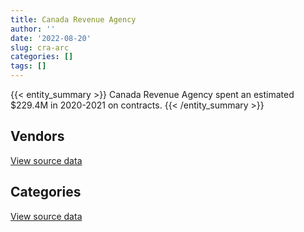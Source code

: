 ```yaml
---
title: Canada Revenue Agency
author: ''
date: '2022-08-20'
slug: cra-arc
categories: []
tags: []
---
```


<script src="/rmarkdown-libs/htmlwidgets/htmlwidgets.js"></script>
<link href="/rmarkdown-libs/datatables-css/datatables-crosstalk.css" rel="stylesheet" />
<script src="/rmarkdown-libs/datatables-binding/datatables.js"></script>
<script src="/rmarkdown-libs/jquery/jquery-3.6.0.min.js"></script>
<link href="/rmarkdown-libs/dt-core-bootstrap/css/dataTables.bootstrap.min.css" rel="stylesheet" />
<link href="/rmarkdown-libs/dt-core-bootstrap/css/dataTables.bootstrap.extra.css" rel="stylesheet" />
<script src="/rmarkdown-libs/dt-core-bootstrap/js/jquery.dataTables.min.js"></script>
<script src="/rmarkdown-libs/dt-core-bootstrap/js/dataTables.bootstrap.min.js"></script>
<link href="/rmarkdown-libs/crosstalk/css/crosstalk.min.css" rel="stylesheet" />
<script src="/rmarkdown-libs/crosstalk/js/crosstalk.min.js"></script>
<script src="/rmarkdown-libs/htmlwidgets/htmlwidgets.js"></script>
<link href="/rmarkdown-libs/datatables-css/datatables-crosstalk.css" rel="stylesheet" />
<script src="/rmarkdown-libs/datatables-binding/datatables.js"></script>
<script src="/rmarkdown-libs/jquery/jquery-3.6.0.min.js"></script>
<link href="/rmarkdown-libs/dt-core-bootstrap/css/dataTables.bootstrap.min.css" rel="stylesheet" />
<link href="/rmarkdown-libs/dt-core-bootstrap/css/dataTables.bootstrap.extra.css" rel="stylesheet" />
<script src="/rmarkdown-libs/dt-core-bootstrap/js/jquery.dataTables.min.js"></script>
<script src="/rmarkdown-libs/dt-core-bootstrap/js/dataTables.bootstrap.min.js"></script>
<link href="/rmarkdown-libs/crosstalk/css/crosstalk.min.css" rel="stylesheet" />
<script src="/rmarkdown-libs/crosstalk/js/crosstalk.min.js"></script>

{{< entity_summary >}}
Canada Revenue Agency spent an estimated \$229.4M in 2020-2021 on contracts.
{{< /entity_summary >}}

## Vendors

<div id="htmlwidget-1" style="width:100%;height:auto;" class="datatables html-widget"></div>
<script type="application/json" data-for="htmlwidget-1">{"x":{"style":"bootstrap","filter":"none","vertical":false,"data":[["<a href=\"/vendors/2keys/\">2KEYS<\/a>","<a href=\"/vendors/4_office_automation/\">4 OFFICE AUTOMATION<\/a>","<a href=\"/vendors/4plan_consulting/\">4PLAN CONSULTING<\/a>","<a href=\"/vendors/access_2_networks/\">ACCESS 2 NETWORKS<\/a>","<a href=\"/vendors/acme_future_security_controls/\">ACME FUTURE SECURITY CONTROLS<\/a>","<a href=\"/vendors/act/\">ACT<\/a>","<a href=\"/vendors/adrm_technology_consulting/\">ADRM TECHNOLOGY CONSULTING<\/a>","<a href=\"/vendors/advanced_business_interiors/\">ADVANCED BUSINESS INTERIORS<\/a>","<a href=\"/vendors/advanced_chippewa_technologies/\">ADVANCED CHIPPEWA TECHNOLOGIES<\/a>","<a href=\"/vendors/altis_human_resources/\">ALTIS HUMAN RESOURCES<\/a>","<a href=\"/vendors/amazon/\">AMAZON<\/a>","<a href=\"/vendors/applied_electonics/\">APPLIED ELECTONICS<\/a>","<a href=\"/vendors/ari_financial_services/\">ARI FINANCIAL SERVICES<\/a>","<a href=\"/vendors/ariba/\">ARIBA<\/a>","<a href=\"/vendors/artemp_personnel_services/\">ARTEMP PERSONNEL SERVICES<\/a>","<a href=\"/vendors/atlantic_business_interiors/\">ATLANTIC BUSINESS INTERIORS<\/a>","<a href=\"/vendors/attachmate/\">ATTACHMATE<\/a>","<a href=\"/vendors/avi_spl_canada/\">AVI SPL CANADA<\/a>","<a href=\"/vendors/banctec_canada/\">BANCTEC CANADA<\/a>","<a href=\"/vendors/banfield_seguin/\">BANFIELD SEGUIN<\/a>","<a href=\"/vendors/bayshore_healthcare/\">BAYSHORE HEALTHCARE<\/a>","<a href=\"/vendors/bdo_canada/\">BDO CANADA<\/a>","<a href=\"/vendors/bell_canada/\">BELL CANADA<\/a>","<a href=\"/vendors/bio_nuclear_diagnostics/\">BIO NUCLEAR DIAGNOSTICS<\/a>","<a href=\"/vendors/bmc_software_canada/\">BMC SOFTWARE CANADA<\/a>","<a href=\"/vendors/brookfield_global_integrated_solutions/\">BROOKFIELD GLOBAL INTEGRATED SOLUTIONS<\/a>","<a href=\"/vendors/calian/\">CALIAN<\/a>","<a href=\"/vendors/canada_post/\">CANADA POST<\/a>","<a href=\"/vendors/canadian_corps_of_commissionaires/\">CANADIAN CORPS OF COMMISSIONAIRES<\/a>","<a href=\"/vendors/canon/\">CANON<\/a>","<a href=\"/vendors/cansel_survey_equipment/\">CANSEL SURVEY EQUIPMENT<\/a>","<a href=\"/vendors/carahsoft_technology/\">CARAHSOFT TECHNOLOGY<\/a>","<a href=\"/vendors/carleton_university/\">CARLETON UNIVERSITY<\/a>","<a href=\"/vendors/cbci_telecom/\">CBCI TELECOM<\/a>","<a href=\"/vendors/cdw_canada/\">CDW CANADA<\/a>","<a href=\"/vendors/cedrom_sni/\">CEDROM SNI<\/a>","<a href=\"/vendors/cgi/\">CGI<\/a>","<a href=\"/vendors/charron_human_resources/\">CHARRON HUMAN RESOURCES<\/a>","<a href=\"/vendors/chubb_edwards/\">CHUBB EDWARDS<\/a>","<a href=\"/vendors/cision_canada/\">CISION CANADA<\/a>","<a href=\"/vendors/closereach/\">CLOSEREACH<\/a>","<a href=\"/vendors/cnw_group/\">CNW GROUP<\/a>","<a href=\"/vendors/cofomo/\">COFOMO<\/a>","<a href=\"/vendors/compuware_of_canada/\">COMPUWARE OF CANADA<\/a>","<a href=\"/vendors/contract_community/\">CONTRACT COMMUNITY<\/a>","<a href=\"/vendors/cossette_communications/\">COSSETTE COMMUNICATIONS<\/a>","<a href=\"/vendors/d_doyle_installations/\">D DOYLE INSTALLATIONS<\/a>","<a href=\"/vendors/dalian_enterprises/\">DALIAN ENTERPRISES<\/a>","<a href=\"/vendors/data_communications_management/\">DATA COMMUNICATIONS MANAGEMENT<\/a>","<a href=\"/vendors/dell_computer/\">DELL COMPUTER<\/a>","<a href=\"/vendors/deloitte_and_touche/\">DELOITTE AND TOUCHE<\/a>","<a href=\"/vendors/dynabook_canada/\">DYNABOOK CANADA<\/a>","<a href=\"/vendors/dynamic_personnel_consultants/\">DYNAMIC PERSONNEL CONSULTANTS<\/a>","<a href=\"/vendors/ebsco_canada/\">EBSCO CANADA<\/a>","<a href=\"/vendors/eclipsys_solutions/\">ECLIPSYS SOLUTIONS<\/a>","<a href=\"/vendors/ecole_de_langues_la_cite/\">ECOLE DE LANGUES LA CITE<\/a>","<a href=\"/vendors/ekos_research_associates/\">EKOS RESEARCH ASSOCIATES<\/a>","<a href=\"/vendors/environics_research_group/\">ENVIRONICS RESEARCH GROUP<\/a>","<a href=\"/vendors/ernst_young/\">ERNST YOUNG<\/a>","<a href=\"/vendors/excel_human_resources/\">EXCEL HUMAN RESOURCES<\/a>","<a href=\"/vendors/factiva/\">FACTIVA<\/a>","<a href=\"/vendors/fca_canada/\">FCA CANADA<\/a>","<a href=\"/vendors/fmc_professionals/\">FMC PROFESSIONALS<\/a>","<a href=\"/vendors/ford_motor_company/\">FORD MOTOR COMPANY<\/a>","<a href=\"/vendors/forrest_green_consulting/\">FORREST GREEN CONSULTING<\/a>","<a href=\"/vendors/forrester_research/\">FORRESTER RESEARCH<\/a>","<a href=\"/vendors/gartner/\">GARTNER<\/a>","<a href=\"/vendors/general_motors/\">GENERAL MOTORS<\/a>","<a href=\"/vendors/genesis_integration/\">GENESIS INTEGRATION<\/a>","<a href=\"/vendors/gilmore_reproductions/\">GILMORE REPRODUCTIONS<\/a>","<a href=\"/vendors/global_knowledge/\">GLOBAL KNOWLEDGE<\/a>","<a href=\"/vendors/global_upholstery/\">GLOBAL UPHOLSTERY<\/a>","<a href=\"/vendors/grand_toy/\">GRAND TOY<\/a>","<a href=\"/vendors/haworth/\">HAWORTH<\/a>","<a href=\"/vendors/hewlett_packard/\">HEWLETT PACKARD<\/a>","<a href=\"/vendors/horizant/\">HORIZANT<\/a>","<a href=\"/vendors/hypertec/\">HYPERTEC<\/a>","<a href=\"/vendors/i4c_information_technology/\">I4C INFORMATION TECHNOLOGY<\/a>","<a href=\"/vendors/ibiska_telecom/\">IBISKA TELECOM<\/a>","<a href=\"/vendors/ibm_canada/\">IBM CANADA<\/a>","<a href=\"/vendors/insa/\">INSA<\/a>","<a href=\"/vendors/integra_networks/\">INTEGRA NETWORKS<\/a>","<a href=\"/vendors/integrated_distribution_systems/\">INTEGRATED DISTRIBUTION SYSTEMS<\/a>","<a href=\"/vendors/intellinx_software/\">INTELLINX SOFTWARE<\/a>","<a href=\"/vendors/ipsos/\">IPSOS<\/a>","<a href=\"/vendors/ipss/\">IPSS<\/a>","<a href=\"/vendors/iron_mountain/\">IRON MOUNTAIN<\/a>","<a href=\"/vendors/it_net_consultants/\">IT NET CONSULTANTS<\/a>","<a href=\"/vendors/itex/\">ITEX<\/a>","<a href=\"/vendors/jumping_elephants/\">JUMPING ELEPHANTS<\/a>","<a href=\"/vendors/keydata_associates/\">KEYDATA ASSOCIATES<\/a>","<a href=\"/vendors/konica_minolta_business_solutions/\">KONICA MINOLTA BUSINESS SOLUTIONS<\/a>","<a href=\"/vendors/kpmg/\">KPMG<\/a>","<a href=\"/vendors/language_research_development_group/\">LANGUAGE RESEARCH DEVELOPMENT GROUP<\/a>","<a href=\"/vendors/lannick_contract_solutions/\">LANNICK CONTRACT SOLUTIONS<\/a>","<a href=\"/vendors/lexisnexis_canada/\">LEXISNEXIS CANADA<\/a>","<a href=\"/vendors/lionbridge/\">LIONBRIDGE<\/a>","<a href=\"/vendors/lowe_martin_company/\">LOWE MARTIN COMPANY<\/a>","<a href=\"/vendors/maximus_canada/\">MAXIMUS CANADA<\/a>","<a href=\"/vendors/mdos_consulting/\">MDOS CONSULTING<\/a>","<a href=\"/vendors/media_q/\">MEDIA Q<\/a>","<a href=\"/vendors/mgis/\">MGIS<\/a>","<a href=\"/vendors/micro_focus_canada/\">MICRO FOCUS CANADA<\/a>","<a href=\"/vendors/microsoft_canada/\">MICROSOFT CANADA<\/a>","<a href=\"/vendors/mishkumi_technologies/\">MISHKUMI TECHNOLOGIES<\/a>","<a href=\"/vendors/mitsubishi_motor_sales/\">MITSUBISHI MOTOR SALES<\/a>","<a href=\"/vendors/modis_canada/\">MODIS CANADA<\/a>","<a href=\"/vendors/moore_canada/\">MOORE CANADA<\/a>","<a href=\"/vendors/morneau_shepell/\">MORNEAU SHEPELL<\/a>","<a href=\"/vendors/nations_translation_group/\">NATIONS TRANSLATION GROUP<\/a>","<a href=\"/vendors/navpoint_consulting_group/\">NAVPOINT CONSULTING GROUP<\/a>","<a href=\"/vendors/newfound_recruiting/\">NEWFOUND RECRUITING<\/a>","<a href=\"/vendors/nimble_information_strategies/\">NIMBLE INFORMATION STRATEGIES<\/a>","<a href=\"/vendors/nisha_techonologies/\">NISHA TECHONOLOGIES<\/a>","<a href=\"/vendors/nitam_solutions/\">NITAM SOLUTIONS<\/a>","<a href=\"/vendors/nova_networks/\">NOVA NETWORKS<\/a>","<a href=\"/vendors/nuix_north_america/\">NUIX NORTH AMERICA<\/a>","<a href=\"/vendors/opentext/\">OPENTEXT<\/a>","<a href=\"/vendors/oracle_canada/\">ORACLE CANADA<\/a>","<a href=\"/vendors/paladin_group/\">PALADIN GROUP<\/a>","<a href=\"/vendors/panasonic/\">PANASONIC<\/a>","<a href=\"/vendors/pattison_sign_group/\">PATTISON SIGN GROUP<\/a>","<a href=\"/vendors/phaselock_systems_international/\">PHASELOCK SYSTEMS INTERNATIONAL<\/a>","<a href=\"/vendors/pitney_bowes/\">PITNEY BOWES<\/a>","<a href=\"/vendors/postmedia_network/\">POSTMEDIA NETWORK<\/a>","<a href=\"/vendors/precisionerp/\">PRECISIONERP<\/a>","<a href=\"/vendors/pricewaterhouse_coopers/\">PRICEWATERHOUSE COOPERS<\/a>","<a href=\"/vendors/printers_plus/\">PRINTERS PLUS<\/a>","<a href=\"/vendors/proquest/\">PROQUEST<\/a>","<a href=\"/vendors/prosci_canada/\">PROSCI CANADA<\/a>","<a href=\"/vendors/protak_consulting_group/\">PROTAK CONSULTING GROUP<\/a>","<a href=\"/vendors/purelogic/\">PURELOGIC<\/a>","<a href=\"/vendors/purespirit_solutions/\">PURESPIRIT SOLUTIONS<\/a>","<a href=\"/vendors/qmr/\">QMR<\/a>","<a href=\"/vendors/quintet_consulting/\">QUINTET CONSULTING<\/a>","<a href=\"/vendors/r_e_gilmore_investments/\">R E GILMORE INVESTMENTS<\/a>","<a href=\"/vendors/randstad/\">RANDSTAD<\/a>","<a href=\"/vendors/rogers/\">ROGERS<\/a>","<a href=\"/vendors/s_p_global_market_intelligence/\">S P GLOBAL MARKET INTELLIGENCE<\/a>","<a href=\"/vendors/sap/\">SAP<\/a>","<a href=\"/vendors/sas_institute/\">SAS INSTITUTE<\/a>","<a href=\"/vendors/sdl_international_canada/\">SDL INTERNATIONAL CANADA<\/a>","<a href=\"/vendors/securekey_technologies/\">SECUREKEY TECHNOLOGIES<\/a>","<a href=\"/vendors/sensus_communication_solutions/\">SENSUS COMMUNICATION SOLUTIONS<\/a>","<a href=\"/vendors/shi_canada/\">SHI CANADA<\/a>","<a href=\"/vendors/si_systems/\">SI SYSTEMS<\/a>","<a href=\"/vendors/sierra_systems_group/\">SIERRA SYSTEMS GROUP<\/a>","<a href=\"/vendors/softchoice/\">SOFTCHOICE<\/a>","<a href=\"/vendors/solotech/\">SOLOTECH<\/a>","<a href=\"/vendors/st_joseph_print_group/\">ST JOSEPH PRINT GROUP<\/a>","<a href=\"/vendors/stoneworks_technologies/\">STONEWORKS TECHNOLOGIES<\/a>","<a href=\"/vendors/subaru_canada/\">SUBARU CANADA<\/a>","<a href=\"/vendors/supremex/\">SUPREMEX<\/a>","<a href=\"/vendors/systemscope/\">SYSTEMSCOPE<\/a>","<a href=\"/vendors/taligent_consulting/\">TALIGENT CONSULTING<\/a>","<a href=\"/vendors/teknion/\">TEKNION<\/a>","<a href=\"/vendors/teksystems_canada/\">TEKSYSTEMS CANADA<\/a>","<a href=\"/vendors/telecom_computer_services/\">TELECOM COMPUTER SERVICES<\/a>","<a href=\"/vendors/telus_canada/\">TELUS CANADA<\/a>","<a href=\"/vendors/teramach_technologies/\">TERAMACH TECHNOLOGIES<\/a>","<a href=\"/vendors/thales/\">THALES<\/a>","<a href=\"/vendors/the_aim_group/\">THE AIM GROUP<\/a>","<a href=\"/vendors/the_masha_krupp_translation_group/\">THE MASHA KRUPP TRANSLATION GROUP<\/a>","<a href=\"/vendors/the_right_door_consulting/\">THE RIGHT DOOR CONSULTING<\/a>","<a href=\"/vendors/thomson_reuters/\">THOMSON REUTERS<\/a>","<a href=\"/vendors/toshiba_canada/\">TOSHIBA CANADA<\/a>","<a href=\"/vendors/toyota_canada/\">TOYOTA CANADA<\/a>","<a href=\"/vendors/tpg_technology_consultants/\">TPG TECHNOLOGY CONSULTANTS<\/a>","<a href=\"/vendors/tyco_integrated_fire_security/\">TYCO INTEGRATED FIRE SECURITY<\/a>","<a href=\"/vendors/university_of_ottawa/\">UNIVERSITY OF OTTAWA<\/a>","<a href=\"/vendors/veritaaq_technology_house/\">VERITAAQ TECHNOLOGY HOUSE<\/a>","<a href=\"/vendors/wolters_kluwer/\">WOLTERS KLUWER<\/a>","<a href=\"/vendors/workplace_health_and_cost_solutions/\">WORKPLACE HEALTH AND COST SOLUTIONS<\/a>","<a href=\"/vendors/xerox/\">XEROX<\/a>","<a href=\"/vendors/york_university/\">YORK UNIVERSITY<\/a>","<a href=\"/vendors/zernam_enterprise/\">ZERNAM ENTERPRISE<\/a>","<a href=\"/vendors/zycom/\">ZYCOM<\/a>"],[null,1425612.75,null,null,12122.33,null,49173.83,79782.49,239277.94,30969.27,null,21149.55,9995.7,1840973.54,0,260702.71,482053.35,35069.48,1141344.41,null,null,162548.56,2833729.82,null,null,null,null,3692666.52,2328787.87,13644.23,11806.37,70536.41,49295.86,null,4298312.08,31710.74,null,null,122050.92,118197.73,166745.54,22600,null,287371.4,null,922344.55,null,108936.69,16051457.81,22706.31,68464.99,null,8058.23,100374.66,null,null,34752.57,15033.96,799457.75,1476706.04,82320,26766.54,19865.04,null,244881.66,null,1003779.16,null,24887.89,null,33596.64,136530.7,0,101520.02,586947.98,76928.03,325063.25,11541.09,1822578.63,9803481.07,null,3123.86,null,1195967.33,null,24916.5,8318762.69,1584712.84,71982.63,null,null,null,6918.46,3687.24,null,160752.29,21436.74,52360.11,null,null,39550,null,430644.13,770377.96,161231.15,27561.45,11066667.66,2313915.61,474345.67,null,null,24365.63,null,522946.39,null,238635.82,null,163627.14,3856374.63,null,null,null,15165.37,336134.06,43475.73,1941157.82,100822.26,225475.97,81265.12,null,null,null,null,null,13154.41,39115.22,14236274.73,9896.43,383606.82,2372061.83,588026.4,null,null,324.69,12489.92,9980.16,null,390790.38,39269.72,0,null,27455.14,2196226.95,127125,null,808154.79,null,125831.56,52786.34,95193.48,null,44714.25,12354.72,127089.52,1192035.11,null,34246.23,3222335.08,null,null,21120721.73,1172927.11,0,71773.45,null,null,7676.48],[60025.6,69764.31,null,6758.82,12122.33,null,null,21520.38,63414.43,13027.64,null,null,9995.7,1840973.54,0,null,697054.44,null,1088170.25,null,null,202212.26,2866799.61,0,22350.18,null,3548694.54,1633471.53,118609.03,20804.77,29455.3,4426.6,18730.14,null,10448564.61,32067.94,52261.09,1321591.19,144444.91,121014.41,166745.54,22600,608162.23,287371.4,null,5370559.59,47896.69,71835.07,6322584.07,30862.04,132884.59,null,26189.25,100374.66,398114.3,null,null,154709.98,799457.75,331226.78,84792,159673.6,29917.22,null,1505509.07,20731.51,1420443.61,37686.6,28689.03,null,null,13982.79,0,52510.35,39728.9,76928.03,123822.24,13316.65,411100.3,9460439.19,null,10586.43,null,1195967.33,null,null,8219079.55,347264.21,295628.98,null,null,null,6918.46,3687.24,27205.11,120555,90214.11,null,null,null,12348.74,null,324457.91,774335.14,123458.56,null,2579493.78,2085948.74,619590.81,null,null,null,null,2414792.13,null,47279.56,null,174805.96,3856374.63,2732.62,null,null,56983.17,664252.61,41623.63,427189.75,117276.78,485939.97,81209.96,30430.9,40116.73,null,289779.61,133018.1,null,79231.24,3541700.95,9896.43,396659.23,1686702.13,779714.34,7854.57,null,22518.96,12062.83,2174083.75,null,579179.9,22184.36,0,282347.77,null,1993881.1,211875,null,368881.69,565943.91,12965.73,45237.14,22028.91,null,null,null,101580.52,1132162.64,6225473.44,55243.41,8196876.55,71189.01,null,22437878.23,1176483.36,0,64228.86,null,null,null],[null,7203.66,null,16092.86,33.21,null,null,117147.95,78595.51,171180.45,140504.4,160467.49,7514.7,1846017.31,0,null,685362.68,null,979193.53,4227.81,0,null,3577296.41,0,null,24234.32,5191429.42,1815980.34,147864.01,null,35101.24,38108.21,36705.06,83340.91,3993620.33,55160.86,null,1422776.07,144634.33,84572.01,167202.38,7032.74,1975678.35,288158.72,26276.67,2162021.54,11062.19,null,5325737.42,16950,715352.58,32618.58,null,92124.69,564293.31,null,19831.5,42727.02,801648.05,167805.29,98689.68,57233.37,68441.13,84410.15,1509633.76,561586.77,508808.09,null,48500.83,10493.75,null,null,0,null,null,59534.02,1553289.3,null,null,9614771.08,4152.31,null,47618.59,1199243.95,null,null,8460752.94,1040.05,183910.02,24422.13,189252.4,null,6937.41,3403.47,26881.24,120904.72,179889.09,0,null,90323.09,39550,0,null,829999.8,null,56112.91,null,2836108.37,802205.73,null,24521,null,702548.65,10393247.25,6417,10789.24,890090.15,197890.5,3866940.04,8265.61,59198.16,null,null,724943.97,27120,null,44856.42,709156.56,87313.6,30430.9,82324.42,null,2240443.72,184371.51,null,71857.97,668728.49,12730.53,397745.97,2008315.45,343696.18,28747.72,13268.39,9141.4,13197.49,4075861.78,null,766667.86,null,0,413357.13,null,2230134.36,139622.37,11197.18,1862772.7,636434.19,null,null,1145937.7,null,null,10874.63,24238.5,1290261.68,18484452.89,null,10766100.81,64796.04,22600.2,27384209.67,1174022.53,0,80154.52,null,25717.61,null],[null,6276.48,26894,28529.42,null,95500.4,null,64119.76,1781982.93,35395.3,322541.54,0,5697.29,1840973.54,null,536769.66,683490.11,727.49,976518.14,5800.94,0,null,2833729.82,0,null,94361.2,6342198.43,1922114.81,2730113.35,null,39861.04,13133.85,12217.54,null,3087102.36,56485.34,null,35715.34,20836.71,38727.7,166745.54,13714.08,3112219.8,287371.4,11466.46,8198177.3,null,null,5055322.52,null,565540.34,null,null,85257.91,1368601.68,17355,null,null,799457.75,244834.31,79869.75,106215.52,69418.87,null,1505509.07,375907.52,2266333.69,null,18258.9,null,21470,null,24298.06,null,null,98351.68,2516121.4,null,null,7257073.08,11030.9,112066,null,720857.02,176775.59,null,8721261.27,10259.95,31871.56,45280.23,null,39539.25,6918.46,11061.26,null,122720.91,7298.96,0,1187846.81,84390.03,39550,0,null,1246289.79,null,27049.25,null,2713918.15,754496.74,56782.96,null,165016.09,2432421.39,284598.43,29260.07,14885.91,1012096.28,204607.36,3856374.63,5510.4,20267.79,65626.57,57027.15,521417.5,29330.28,null,60198.33,286242.81,79516.72,269258.46,null,11300,1631043.03,195331.31,null,38975.42,1900981,13622.07,396659.23,3519789.42,292718.82,30807.48,65831.61,601633,19647.38,6300136.64,525436.27,831834.73,null,0,412227.74,null,2598951.67,283123.13,128544.58,2531426.61,1116498.72,null,3170.04,844268.49,37608.68,null,39692.41,null,1168926.83,10886713.01,null,14878241.48,39014.78,null,32741243.28,1186597.31,0,44838.58,35858.79,66511.07,null]],"container":"<table class=\"table table-striped table-hover row-border order-column display\">\n  <thead>\n    <tr>\n      <th>Vendor<\/th>\n      <th>2017-2018<\/th>\n      <th>2018-2019<\/th>\n      <th>2019-2020<\/th>\n      <th>2020-2021<\/th>\n    <\/tr>\n  <\/thead>\n<\/table>","options":{"order":[[4,"desc"]],"pageLength":10,"autoWidth":true,"columnDefs":[{"targets":1,"render":"function(data, type, row, meta) {\n    return type !== 'display' ? data : DTWidget.formatCurrency(data, \"$\", 2, 3, \",\", \".\", true, null);\n  }"},{"targets":2,"render":"function(data, type, row, meta) {\n    return type !== 'display' ? data : DTWidget.formatCurrency(data, \"$\", 2, 3, \",\", \".\", true, null);\n  }"},{"targets":3,"render":"function(data, type, row, meta) {\n    return type !== 'display' ? data : DTWidget.formatCurrency(data, \"$\", 2, 3, \",\", \".\", true, null);\n  }"},{"targets":4,"render":"function(data, type, row, meta) {\n    return type !== 'display' ? data : DTWidget.formatCurrency(data, \"$\", 2, 3, \",\", \".\", true, null);\n  }"},{"width":"16%","targets":[1,2,3,4]},{"className":"dt-right","targets":[1,2,3,4]}],"orderClasses":false}},"evals":["options.columnDefs.0.render","options.columnDefs.1.render","options.columnDefs.2.render","options.columnDefs.3.render"],"jsHooks":[]}</script>
<p class="text-right">
<a href="https://github.com/GoC-Spending/contracts-data/tree/main/data/out/departments/cra-arc/summary_by_fiscal_year_by_vendor.csv" class="source-data-link btn btn-link">View source data</a>
</p>

## Categories

<div id="htmlwidget-2" style="width:100%;height:auto;" class="datatables html-widget"></div>
<script type="application/json" data-for="htmlwidget-2">{"x":{"style":"bootstrap","filter":"none","vertical":false,"data":[["<a href=\"/categories/1_facilities_and_construction/\">Facilities and construction<\/a>","<a href=\"/categories/10_office_management/\">Office management<\/a>","<a href=\"/categories/2_professional_services/\">Professional services<\/a>","<a href=\"/categories/3_information_technology/\">Information technology<\/a>","<a href=\"/categories/4_medical/\">Medical<\/a>","<a href=\"/categories/5_transportation_and_logistics/\">Transportation and logistics<\/a>","<a href=\"/categories/6_industrial_products_and_services/\">Industrial products and services<\/a>","<a href=\"/categories/8_security_and_protection/\">Security and protection<\/a>","<a href=\"/categories/9_human_capital/\">Human capital<\/a>"],[null,null,null,null,908467.44,2506618.02,553138.05,2492059.53,5194429.59],[95126.04,12962898.12,null,null,922202.58,643840.5,1039385.4,306940.27,7591195.12],[68053.21,14354210.21,22335644.03,126527286.39,806517.9,663969.17,1233498.39,406434.52,9218158],[67317.38,15208502.26,30628436.51,166954563.26,762280.57,765790.51,1089230,2927333.11,10947234.66]],"container":"<table class=\"table table-striped table-hover row-border order-column display\">\n  <thead>\n    <tr>\n      <th>Category<\/th>\n      <th>2017-2018<\/th>\n      <th>2018-2019<\/th>\n      <th>2019-2020<\/th>\n      <th>2020-2021<\/th>\n    <\/tr>\n  <\/thead>\n<\/table>","options":{"order":[[4,"desc"]],"dom":"t","pageLength":30,"autoWidth":true,"columnDefs":[{"targets":1,"render":"function(data, type, row, meta) {\n    return type !== 'display' ? data : DTWidget.formatCurrency(data, \"$\", 2, 3, \",\", \".\", true, null);\n  }"},{"targets":2,"render":"function(data, type, row, meta) {\n    return type !== 'display' ? data : DTWidget.formatCurrency(data, \"$\", 2, 3, \",\", \".\", true, null);\n  }"},{"targets":3,"render":"function(data, type, row, meta) {\n    return type !== 'display' ? data : DTWidget.formatCurrency(data, \"$\", 2, 3, \",\", \".\", true, null);\n  }"},{"targets":4,"render":"function(data, type, row, meta) {\n    return type !== 'display' ? data : DTWidget.formatCurrency(data, \"$\", 2, 3, \",\", \".\", true, null);\n  }"},{"width":"16%","targets":[1,2,3,4]},{"className":"dt-right","targets":[1,2,3,4]}],"orderClasses":false,"lengthMenu":[10,25,30,50,100]}},"evals":["options.columnDefs.0.render","options.columnDefs.1.render","options.columnDefs.2.render","options.columnDefs.3.render"],"jsHooks":[]}</script>
<p class="text-right">
<a href="https://github.com/GoC-Spending/contracts-data/tree/main/data/out/departments/cra-arc/summary_by_fiscal_year_by_category.csv" class="source-data-link btn btn-link">View source data</a>
</p>
